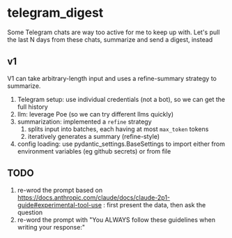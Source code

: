 # telegram_digest
Some Telegram chats are way too active for me to keep up with.  Let's pull the last N days from these chats, summarize and send a digest, instead

## v1
V1 can take arbitrary-length input and uses a refine-summary strategy to summarize.
1. Telegram setup: use individual credentials (not a bot), so we can get the full history
1. llm: leverage Poe (so we can try different llms quickly)
1. summarization: implemented a `refine` strategy
    1. splits input into batches, each having at most `max_token` tokens
    1. iteratively generates a summary (refine-style)
1. config loading: use pydantic_settings.BaseSettings to import either from environment variables (eg github secrets) or from file

## TODO
1. re-wrod the prompt based on https://docs.anthropic.com/claude/docs/claude-2p1-guide#experimental-tool-use : first present the data, then ask the question
1. re-word the prompt with "You ALWAYS follow these guidelines when writing your response:"